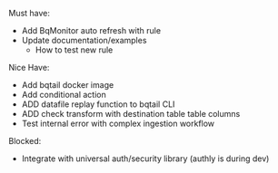 Must have:
- Add BqMonitor auto refresh with rule
- Update documentation/examples
    - How to test new rule
    
    
Nice Have:
- Add bqtail docker image
- Add conditional action
- ADD datafile replay function to bqtail CLI
- ADD check transform  with destination table table columns 
- Test internal error with complex ingestion workflow

Blocked:
- Integrate with universal auth/security library (authly is during dev)
